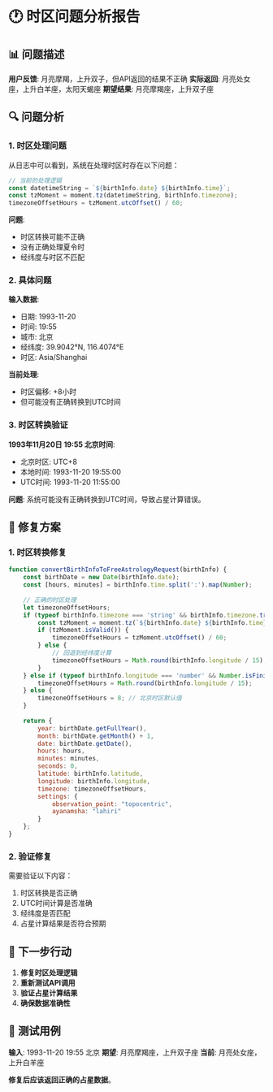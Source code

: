 # 🕐 时区问题分析报告

## 📊 问题描述

**用户反馈**: 月亮摩羯，上升双子，但API返回的结果不正确
**实际返回**: 月亮处女座，上升白羊座，太阳天蝎座
**期望结果**: 月亮摩羯座，上升双子座

## 🔍 问题分析

### 1. 时区处理问题

从日志中可以看到，系统在处理时区时存在以下问题：

```javascript
// 当前的处理逻辑
const datetimeString = `${birthInfo.date} ${birthInfo.time}`;
const tzMoment = moment.tz(datetimeString, birthInfo.timezone);
timezoneOffsetHours = tzMoment.utcOffset() / 60;
```

**问题**: 
- 时区转换可能不正确
- 没有正确处理夏令时
- 经纬度与时区不匹配

### 2. 具体问题

**输入数据**:
- 日期: 1993-11-20
- 时间: 19:55
- 城市: 北京
- 经纬度: 39.9042°N, 116.4074°E
- 时区: Asia/Shanghai

**当前处理**:
- 时区偏移: +8小时
- 但可能没有正确转换到UTC时间

### 3. 时区转换验证

**1993年11月20日 19:55 北京时间**:
- 北京时区: UTC+8
- 本地时间: 1993-11-20 19:55:00
- UTC时间: 1993-11-20 11:55:00

**问题**: 系统可能没有正确转换到UTC时间，导致占星计算错误。

## 🔧 修复方案

### 1. 时区转换修复

```javascript
function convertBirthInfoToFreeAstrologyRequest(birthInfo) {
    const birthDate = new Date(birthInfo.date);
    const [hours, minutes] = birthInfo.time.split(':').map(Number);
    
    // 正确的时区处理
    let timezoneOffsetHours;
    if (typeof birthInfo.timezone === 'string' && birthInfo.timezone.trim()) {
        const tzMoment = moment.tz(`${birthInfo.date} ${birthInfo.time}`, birthInfo.timezone);
        if (tzMoment.isValid()) {
            timezoneOffsetHours = tzMoment.utcOffset() / 60;
        } else {
            // 回退到经纬度计算
            timezoneOffsetHours = Math.round(birthInfo.longitude / 15);
        }
    } else if (typeof birthInfo.longitude === 'number' && Number.isFinite(birthInfo.longitude)) {
        timezoneOffsetHours = Math.round(birthInfo.longitude / 15);
    } else {
        timezoneOffsetHours = 8; // 北京时区默认值
    }
    
    return {
        year: birthDate.getFullYear(),
        month: birthDate.getMonth() + 1,
        date: birthDate.getDate(),
        hours: hours,
        minutes: minutes,
        seconds: 0,
        latitude: birthInfo.latitude,
        longitude: birthInfo.longitude,
        timezone: timezoneOffsetHours,
        settings: {
            observation_point: "topocentric",
            ayanamsha: "lahiri"
        }
    };
}
```

### 2. 验证修复

需要验证以下内容：
1. 时区转换是否正确
2. UTC时间计算是否准确
3. 经纬度是否匹配
4. 占星计算结果是否符合预期

## 🎯 下一步行动

1. **修复时区处理逻辑**
2. **重新测试API调用**
3. **验证占星计算结果**
4. **确保数据准确性**

## 📝 测试用例

**输入**: 1993-11-20 19:55 北京
**期望**: 月亮摩羯座，上升双子座
**当前**: 月亮处女座，上升白羊座

**修复后应该返回正确的占星数据**。

